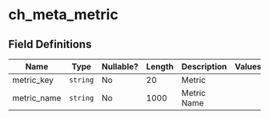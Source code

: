 # ch_meta_metric

## Field Definitions

| Name | Type | Nullable? | Length | Description | Values |
| --- | --- | --- | --- | --- | --- |
| metric_key | `string` | No | 20 | Metric |  |
| metric_name | `string` | No | 1000 | Metric Name |  |